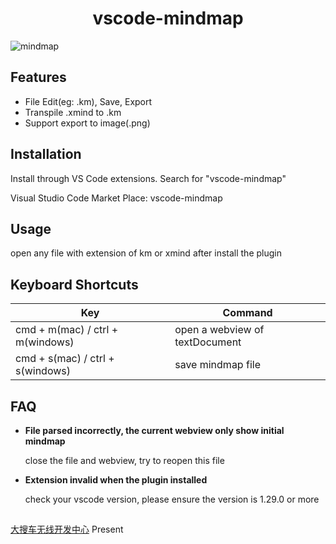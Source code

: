 <p>
  <h1 align="center">vscode-mindmap</h1>
</p>

![mindmap](https://img.souche.com/f2e/1eadd508ee3488cb815b44c723c7154a.gif)

## Features

-  File Edit(eg: .km), Save, Export
-  Transpile .xmind to .km
-  Support export to image(.png)

## Installation

  Install through VS Code extensions. Search for "vscode-mindmap"

  Visual Studio Code Market Place: vscode-mindmap

## Usage

  open any file with extension of km or xmind after install the plugin

## Keyboard Shortcuts

| Key                              | Command                        |
| -------------------------------- | ------------------------------ |
| cmd + m(mac) / ctrl + m(windows) | open a webview of textDocument |
| cmd + s(mac) / ctrl + s(windows) | save mindmap file              |

## FAQ
  - **File parsed incorrectly, the current webview only show initial mindmap**
  
    close the file and webview, try to reopen this file

  - **Extension invalid when the plugin installed**

    check your vscode version, please ensure the version is 1.29.0 or more

## 

[大搜车无线开发中心](https://blog.souche.com/tag/frontend/) Present
